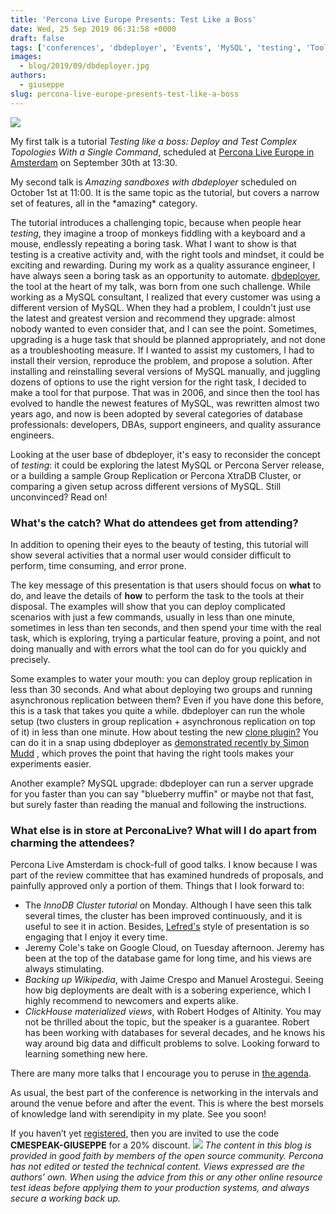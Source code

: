 ```yaml
---
title: 'Percona Live Europe Presents: Test Like a Boss'
date: Wed, 25 Sep 2019 06:31:58 +0000
draft: false
tags: ['conferences', 'dbdeployer', 'Events', 'MySQL', 'testing', 'Tools']
images:
  - blog/2019/09/dbdeployer.jpg
authors:
  - giuseppe
slug: percona-live-europe-presents-test-like-a-boss
---
```


![](blog/2019/09/dbdeployer.jpg)

My first talk is a tutorial _Testing like a boss: Deploy and Test Complex Topologies With a Single Command_, scheduled at [Percona Live Europe in Amsterdam](https://www.percona.com/live-agenda) on September 30th at 13:30. 

My second talk is _Amazing sandboxes with dbdeployer_ scheduled on October 1st at 11:00. It is the same topic as the tutorial, but covers a narrow set of features, all in the \*amazing\* category. 

The tutorial introduces a challenging topic, because when people hear _testing_, they imagine a troop of monkeys fiddling with a keyboard and a mouse, endlessly repeating a boring task. What I want to show is that testing is a creative activity and, with the right tools and mindset, it could be exciting and rewarding. During my work as a quality assurance engineer, I have always seen a boring task as an opportunity to automate. [dbdeployer](https://github.com/datacharmer/dbdeployer), the tool at the heart of my talk, was born from one such challenge. While working as a MySQL consultant, I realized that every customer was using a different version of MySQL. When they had a problem, I couldn't just use the latest and greatest version and recommend they upgrade: almost nobody wanted to even consider that, and I can see the point. Sometimes, upgrading is a huge task that should be planned appropriately, and not done as a troubleshooting measure. If I wanted to assist my customers, I had to install their version, reproduce the problem, and propose a solution. After installing and reinstalling several versions of MySQL manually, and juggling dozens of options to use the right version for the right task, I decided to make a tool for that purpose. That was in 2006, and since then the tool has evolved to handle the newest features of MySQL, was rewritten almost two years ago, and now is been adopted by several categories of database professionals: developers, DBAs, support engineers, and quality assurance engineers. 

Looking at the user base of dbdeployer, it's easy to reconsider the concept of _testing_: it could be exploring the latest MySQL or Percona Server release, or a building a sample Group Replication or Percona XtraDB Cluster, or comparing a given setup across different versions of MySQL. Still unconvinced? Read on!

### What's the catch? What do attendees get from attending?

In addition to opening their eyes to the beauty of testing, this tutorial will show several activities that a normal user would consider difficult to perform, time consuming, and error prone. 


The key message of this presentation is that users should focus on **what** to do, and leave the details of **how** to perform the task to the tools at their disposal. The examples will show that you can deploy complicated scenarios with just a few commands, usually in less than one minute, sometimes in less than ten seconds, and then spend your time with the real task, which is exploring, trying a particular feature, proving a point, and not doing manually and with errors what the tool can do for you quickly and precisely.

Some examples to water your mouth: you can deploy group replication in less than 30 seconds. And what about deploying two groups and running asynchronous replication between them? Even if you have done this before, this is a task that takes you quite a while. dbdeployer can run the whole setup (two clusters in group replication + asynchronous replication on top of it) in less than one minute. How about testing the new [clone plugin?](https://dev.mysql.com/doc/refman/8.0/en/clone-plugin.html) You can do it in a snap using dbdeployer as [demonstrated recently by Simon Mudd](http://blog.wl0.org/2019/09/mysql-8-0-17-cloning-is-now-much-easier/) , which proves the point that having the right tools makes your experiments easier. 

Another example? MySQL upgrade: dbdeployer can run a server upgrade for you faster than you can say "blueberry muffin" or maybe not that fast, but surely faster than reading the manual and following the instructions.

### What else is in store at PerconaLive? What will I do apart from charming the attendees?

Percona Live Amsterdam is chock-full of good talks. I know because I was part of the review committee that has examined hundreds of proposals, and painfully approved only a portion of them. Things that I look forward to:

*   The _InnoDB Cluster tutorial_ on Monday. Although I have seen this talk several times, the cluster has been improved continuously, and it is useful to see it in action. Besides, [Lefred's](https://lefred.be/) style of presentation is so engaging that I enjoy it every time.
*   Jeremy Cole's take on Google Cloud, on Tuesday afternoon. Jeremy has been at the top of the database game for long time, and his views are always stimulating.
*   _Backing up Wikipedia_, with Jaime Crespo and Manuel Arostegui. Seeing how big deployments are dealt with is a sobering experience, which I highly recommend to newcomers and experts alike.
*   _ClickHouse materialized views_, with Robert Hodges of Altinity. You may not be thrilled about the topic, but the speaker is a guarantee. Robert has been working with databases for several decades, and he knows his way around big data and difficult problems to solve. Looking forward to learning something new here.

There are many more talks that I encourage you to peruse in [the agenda](https://www.percona.com/live-agenda). 

As usual, the best part of the conference is networking in the intervals and around the venue before and after the event. This is where the best morsels of knowledge land with serendipity in my plate. See you soon! 

If you haven’t yet [registered](https://www.percona.com/live-registration), then you are invited to use the code **CMESPEAK-GIUSEPPE** for a 20% discount. ![](blog/2019/09/giuseppe-maxia-two-talks.jpg) _The content in this blog is provided in good faith by members of the open source community. Percona has not edited or tested the technical content. Views expressed are the authors’ own. When using the advice from this or any other online resource test ideas before applying them to your production systems, and always secure a working back up._